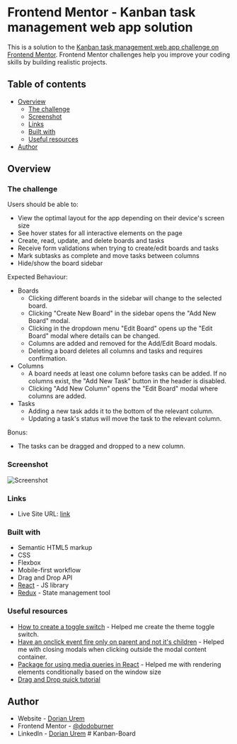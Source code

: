 # Frontend Mentor - Kanban task management web app solution

This is a solution to the [Kanban task management web app challenge on Frontend Mentor](https://www.frontendmentor.io/challenges/kanban-task-management-web-app-wgQLt-HlbB). Frontend Mentor challenges help you improve your coding skills by building realistic projects. 

## Table of contents

- [Overview](#overview)
  - [The challenge](#the-challenge)
  - [Screenshot](#screenshot)
  - [Links](#links)
  - [Built with](#built-with)
  - [Useful resources](#useful-resources)
- [Author](#author)

## Overview

### The challenge

Users should be able to:

- View the optimal layout for the app depending on their device's screen size
- See hover states for all interactive elements on the page
- Create, read, update, and delete boards and tasks
- Receive form validations when trying to create/edit boards and tasks
- Mark subtasks as complete and move tasks between columns
- Hide/show the board sidebar

Expected Behaviour:

- Boards
  - Clicking different boards in the sidebar will change to the selected board.
  - Clicking "Create New Board" in the sidebar opens the "Add New Board" modal.
  - Clicking in the dropdown menu "Edit Board" opens up the "Edit Board" modal where details can be changed.
  - Columns are added and removed for the Add/Edit Board modals.
  - Deleting a board deletes all columns and tasks and requires confirmation.
- Columns
  - A board needs at least one column before tasks can be added. If no columns exist, the "Add New Task" button in the header is disabled.
  - Clicking "Add New Column" opens the "Edit Board" modal where columns are added.
- Tasks
  - Adding a new task adds it to the bottom of the relevant column.
  - Updating a task's status will move the task to the relevant column.

Bonus: 
  - The tasks can be dragged and dropped to a new column.

### Screenshot

![Screenshot](https://user-images.githubusercontent.com/100496179/197352796-412b11a9-569c-49e9-95bd-a79776260cdd.png)

### Links

- Live Site URL: [link](https://kanban-task-management-app.netlify.app/)

### Built with

- Semantic HTML5 markup
- CSS
- Flexbox
- Mobile-first workflow
- Drag and Drop API
- [React](https://reactjs.org/) - JS library
- [Redux](https://redux.js.org/) - State management tool

### Useful resources

- [How to create a toggle switch](https://www.w3schools.com/howto/howto_css_switch.asp) - Helped me create the theme toggle switch.
- [Have an onclick event fire only on parent and not it's children](https://stackoverflow.com/questions/9183381/how-to-have-click-event-only-fire-on-parent-div-not-children) - Helped me with closing modals when clicking outside the modal content container.
- [Package for using media queries in React](https://www.npmjs.com/package/react-responsive) - Helped me with rendering elements conditionally based on the window size
- [Drag and Drop quick tutorial](https://www.youtube.com/watch?v=u65Y-vqYNAk)
## Author

- Website - [Dorian Urem](https://dodoburner.github.io/Portfolio/)
- Frontend Mentor - [@dodoburner](https://www.frontendmentor.io/profile/dodoburner)
- LinkedIn - [Dorian Urem](https://www.linkedin.com/in/dorian-urem/)
#   K a n b a n - B o a r d  
 